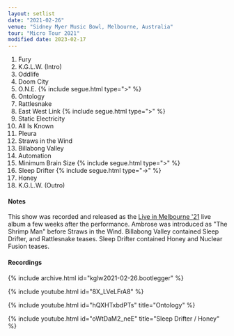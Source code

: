 ```yaml
---
layout: setlist
date: "2021-02-26"
venue: "Sidney Myer Music Bowl, Melbourne, Australia"
tour: "Micro Tour 2021"
modified date: 2023-02-17
---
```



 1. Fury
 2. K.G.L.W. (Intro)
 3. Oddlife
 4. Doom City
 5. O.N.E.
    {% include segue.html type=">" %}
 6. Ontology
 7. Rattlesnake
 8. East West Link
    {% include segue.html type=">" %}
 9. Static Electricity
10. All Is Known
11. Pleura
12. Straws in the Wind
13. Billabong Valley
14. Automation
15. Minimum Brain Size
    {% include segue.html type=">" %}
16. Sleep Drifter
    {% include segue.html type="->" %}
17. Honey
18. K.G.L.W. (Outro)


#### Notes

This show was recorded and released as the [Live in Melbourne '21](/releases/live-in-melbourne-2021/) live album a few weeks after the performance. Ambrose was introduced as "The Shrimp Man" before Straws in the Wind. Billabong Valley contained Sleep Drifter, and Rattlesnake teases. Sleep Drifter contained Honey and Nuclear Fusion teases.


#### Recordings

{% include archive.html id="kglw2021-02-26.bootlegger" %}

{% include youtube.html id="8X_LVeLFrA8" %}

{% include youtube.html id="hQXHTxbdPTs" title="Ontology" %}

{% include youtube.html id="oWtDaM2_neE" title="Sleep Drifter / Honey" %}
